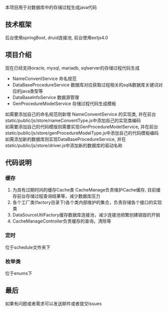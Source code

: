本项目用于对数据库中的存储过程生成java代码

## 技术框架

后台使用springBoot, druid连接池, 前台使用extjs4.0

## 项目介绍

现在已经支持oracle, mysql, mariadb, sqlserver的存储过程代码生成

* NameConventService 命名规范
* DataBaseProcedureService 数据库对应获取过程相关的sql&数据库关键词对应的java类型等
* DataBaseInfoService 数据源管理
* GenProcedureModelService 存储过程代码生成模板

如需要添加自己的命名规范则新增 NameConventService 的实现类, 并在前台static/public/js/store/nameConventType.js中添加自己的实现类编码  
如需要添加自己的代码模版则需要实现GenProcedureModelService, 并在前台static/public/js/store/genProcedureModelType.js中添加自己的代码模板编码  
如需添加新的数据库则实现DataBaseProcedureService, 并在static/public/js/store/driver.js中添加新的数据库的驱动名称

## 代码说明
### 缓存
1. 为具有过期时间的缓存Cache类 CacheManage负责维护Cache缓存, 目前缓存前台存储过程查询结果等，减少数据库压力
2. 各个工厂类(factory目录下)各个类内部维护的集合，负责存储各个接口的实现类
3. DataSourceUtilFactory缓存数据库连接池，减少连接池频繁创建销毁的开销
4. CacheManageController负责缓存的查询，清除等

### 定时
位于schedule文件夹下

### 枚举类
位于enums下

## 最后

如果有问题或者需求可以发送邮件或者提交Issues
